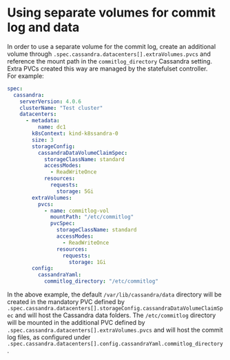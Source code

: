 # Using separate volumes for commit log and data

In order to use a separate volume for the commit log, create an additional volume through `.spec.cassandra.datacenters[].extraVolumes.pvcs` and reference the mount path in the `commitlog_directory` Cassandra setting.
Extra PVCs created this way are managed by the statefulset controller.  
For example:

```yaml
spec:
  cassandra:
    serverVersion: 4.0.6
    clusterName: "Test cluster"
    datacenters:
      - metadata:
          name: dc1
        k8sContext: kind-k8ssandra-0
        size: 3
        storageConfig:
          cassandraDataVolumeClaimSpec:
            storageClassName: standard
            accessModes:
              - ReadWriteOnce
            resources:
              requests:
                storage: 5Gi
        extraVolumes:
          pvcs:
            - name: commitlog-vol
              mountPath: "/etc/commitlog"
              pvcSpec:
                storageClassName: standard
                accessModes:
                  - ReadWriteOnce
                resources:
                  requests:
                    storage: 1Gi
        config:
          cassandraYaml:
            commitlog_directory: "/etc/commitlog"
```

In the above example, the default `/var/lib/cassandra/data` directory will be created in the mandatory PVC defined by `.spec.cassandra.datacenters[].storageConfig.cassandraDataVolumeClaimSpec` and will host the Cassandra data folders. The `/etc/commitlog` directory will be mounted in the additional PVC defined by `.spec.cassandra.datacenters[].extraVolumes.pvcs` and will host the commit log files, as configured under `.spec.cassandra.datacenters[].config.cassandraYaml.commitlog_directory`.
